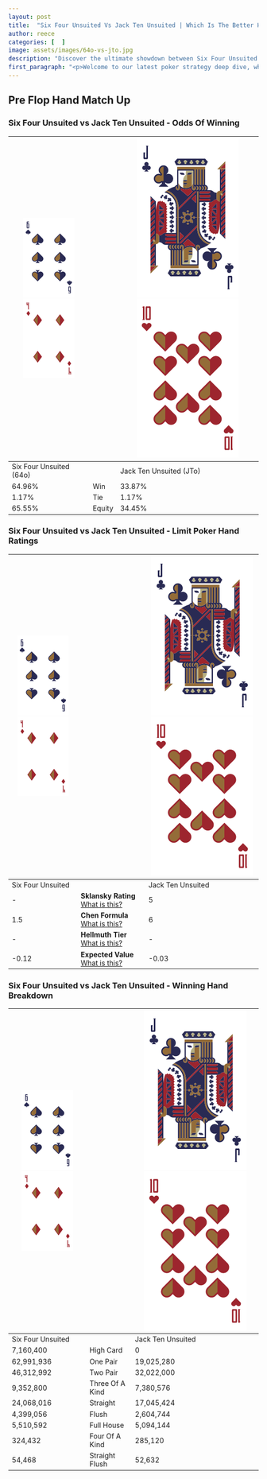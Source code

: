 ```yaml
---
layout: post
title:  "Six Four Unsuited Vs Jack Ten Unsuited | Which Is The Better Hand In Poker? A Complete Guide"
author: reece
categories: [  ]
image: assets/images/64o-vs-jto.jpg
description: "Discover the ultimate showdown between Six Four Unsuited and Jack Ten Unsuited in poker! Uncover the odds, strategies, and scenarios where one hand triumphs over the other. Get ready to up your poker game with this thrilling analysis."
first_paragraph: "<p>Welcome to our latest poker strategy deep dive, where we're pitting two distinct hands against each other in a high-stakes showdown: Six Four Unsuited vs Jack Ten Unsuited.</p><p>In the dynamic world of poker, every decision counts, and knowing which hand holds the upper hand is key to your success at the table.</p><p>In this article, we'll dissect these two hands, explore the scenarios where one dominates the other, and equip you with the knowledge to make strategic choices that can tip the odds in your favor.</p><p>Get ready to unravel the intriguing dynamics of these poker hands and elevate your game to new heights.</p>"
---
```




[comment]: # (sp0)

## Pre Flop Hand Match Up

<div class="table hand-ratings" markdown="1"> 



### Six Four Unsuited vs Jack Ten Unsuited - Odds Of Winning


    
| ![image info](assets/images/hand1/6.png) ![image info](assets/images/hand1/4o.png) |  | ![image info](assets/images/hand2/J.png) ![image info](assets/images/hand2/To.png) |
| -------- | -------- | -------- |
| Six Four Unsuited (64o) |  | Jack Ten Unsuited (JTo) |
| 64.96% | Win | 33.87% |
| 1.17% | Tie | 1.17% |
| 65.55% | Equity | 34.45% |




[comment]: # (sp1)



### Six Four Unsuited vs Jack Ten Unsuited - Limit Poker Hand Ratings


    
| ![image info](assets/images/hand1/6.png) ![image info](assets/images/hand1/4o.png) |  | ![image info](assets/images/hand2/J.png) ![image info](assets/images/hand2/To.png) |
| -------- | -------- | -------- |
| Six Four Unsuited |  | Jack Ten Unsuited |
| - | **Sklansky Rating** [What is this?](/sklansky-rating-explained) | 5 |
| 1.5 | **Chen Formula** [What is this?](/chen-formula-explained) | 6 |
| - | **Hellmuth Tier** [What is this?](/Hellmuth-tier-explained) | - |
| -0.12 | **Expected Value** [What is this?](/expected-value-explained) | -0.03 |




[comment]: # (sp2)



### Six Four Unsuited vs Jack Ten Unsuited - Winning Hand Breakdown


    
| ![image info](assets/images/hand1/6.png) ![image info](assets/images/hand1/4o.png) |  | ![image info](assets/images/hand2/J.png) ![image info](assets/images/hand2/To.png) |
| -------- | -------- | -------- |
| Six Four Unsuited |  | Jack Ten Unsuited |
| 7,160,400 | High Card | 0 |
| 62,991,936 | One Pair | 19,025,280 |
| 46,312,992 | Two Pair | 32,022,000 |
| 9,352,800 | Three Of A Kind | 7,380,576 |
| 24,068,016 | Straight | 17,045,424 |
| 4,399,056 | Flush | 2,604,744 |
| 5,510,592 | Full House | 5,094,144 |
| 324,432 | Four Of A Kind | 285,120 |
| 54,468 | Straight Flush | 52,632 |




[comment]: # (sp3)



</div>

[comment]: # (sp4)



[comment]: # (sp5)

